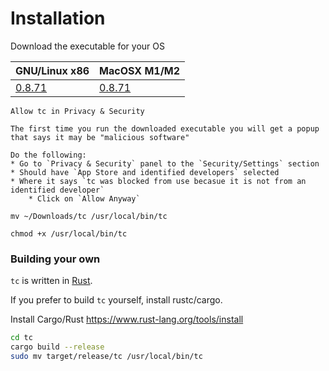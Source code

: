 # Installation

Download the executable for your OS

| GNU/Linux x86                                                                   | MacOSX M1/M2                                                       |
|---------------------------------------------------------------------------------|--------------------------------------------------------------------|
| [0.8.71](https://github.com/tc-functors/tc/releases/download/0.8.71/tc-x86_64-linux) | [0.8.71](https://github.com/tc-functors/tc/releases/download/0.8.71/tc-aarch64-macos)


```admonish warning title="For Mac users"
Allow tc in Privacy & Security

The first time you run the downloaded executable you will get a popup that says it may be "malicious software"

Do the following:
* Go to `Privacy & Security` panel to the `Security/Settings` section
* Should have `App Store and identified developers` selected
* Where it says `tc was blocked from use becasue it is not from an identified developer`
    * Click on `Allow Anyway`

mv ~/Downloads/tc /usr/local/bin/tc

chmod +x /usr/local/bin/tc

```

### Building your own

`tc` is written in [Rust](https://www.youtube.com/watch?v=ul9vyWuT8SU).

If you prefer to build `tc` yourself, install rustc/cargo.

Install Cargo/Rust https://www.rust-lang.org/tools/install

```sh
cd tc
cargo build --release
sudo mv target/release/tc /usr/local/bin/tc
```
